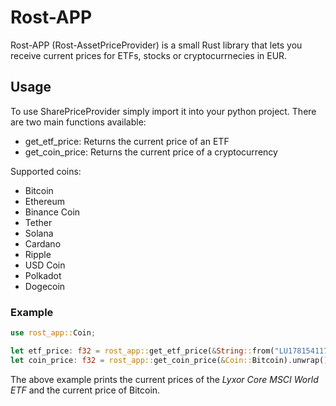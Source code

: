 # Rost-APP
Rost-APP (Rost-AssetPriceProvider) is a small Rust library that lets you receive current prices for ETFs, stocks or cryptocurrnecies in EUR.

## Usage

To use SharePriceProvider simply import it into your python project. There are two main functions
available:

-   get_etf_price: Returns the current price of an ETF
-   get_coin_price: Returns the current price of a cryptocurrency

Supported coins:

-   Bitcoin
-   Ethereum
-   Binance Coin
-   Tether
-   Solana
-   Cardano
-   Ripple
-   USD Coin
-   Polkadot
-   Dogecoin

### Example

```rust
use rost_app::Coin;

let etf_price: f32 = rost_app::get_etf_price(&String::from("LU1781541179")).unwrap();
let coin_price: f32 = rost_app::get_coin_price(&Coin::Bitcoin).unwrap();
```

The above example prints the current prices of the *Lyxor Core MSCI World ETF*
and the current price of Bitcoin.

